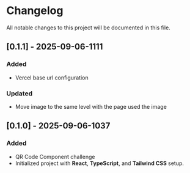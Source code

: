 # Changelog

All notable changes to this project will be documented in this file.

## [0.1.1] - 2025-09-06-1111
### Added
- Vercel base url configuration

### Updated
- Move image to the same level with the page used the image

## [0.1.0] - 2025-09-06-1037
### Added
- QR Code Component challenge
- Initialized project with **React**, **TypeScript**, and **Tailwind CSS** setup.
